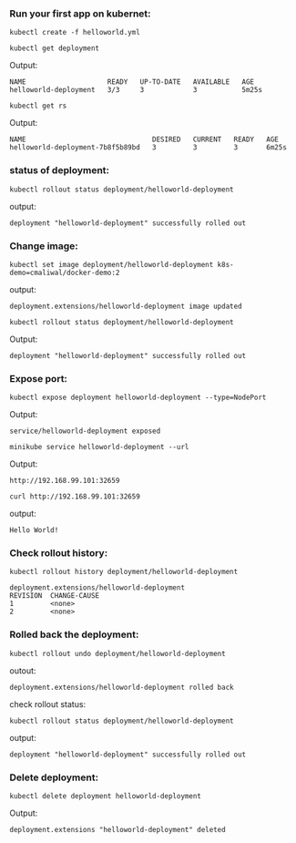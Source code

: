 ### Run your first app on kubernet:


```
kubectl create -f helloworld.yml 
```

```
kubectl get deployment
```

Output:

```
NAME                    READY   UP-TO-DATE   AVAILABLE   AGE
helloworld-deployment   3/3     3            3           5m25s
```

```
kubectl get rs
```

Output:

```
NAME                               DESIRED   CURRENT   READY   AGE
helloworld-deployment-7b8f5b89bd   3         3         3       6m25s
```


### status of deployment:


```
kubectl rollout status deployment/helloworld-deployment
```
output:

```
deployment "helloworld-deployment" successfully rolled out
```

### Change image:

```
kubectl set image deployment/helloworld-deployment k8s-demo=cmaliwal/docker-demo:2
```

output:

```
deployment.extensions/helloworld-deployment image updated
```

```
kubectl rollout status deployment/helloworld-deployment
```

Output:

```
deployment "helloworld-deployment" successfully rolled out
```


### Expose port:

```
kubectl expose deployment helloworld-deployment --type=NodePort
```

Output:

```
service/helloworld-deployment exposed
```

```
minikube service helloworld-deployment --url
```

Output:

```
http://192.168.99.101:32659
```

```
curl http://192.168.99.101:32659
```

output:

```
Hello World!
```

### Check rollout history:

```
kubectl rollout history deployment/helloworld-deployment
```

```
deployment.extensions/helloworld-deployment 
REVISION  CHANGE-CAUSE
1         <none>
2         <none>
```

### Rolled back the deployment:

```
kubectl rollout undo deployment/helloworld-deployment
```

outout:

```
deployment.extensions/helloworld-deployment rolled back
```

check rollout status:

```
kubectl rollout status deployment/helloworld-deployment
```

output:

```
deployment "helloworld-deployment" successfully rolled out
```

### Delete deployment:

```
kubectl delete deployment helloworld-deployment
```

Output:

```
deployment.extensions "helloworld-deployment" deleted
```